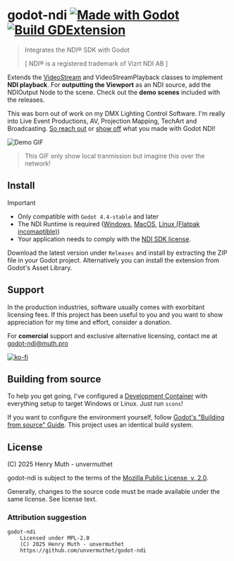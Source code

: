 # godot-ndi [![Made with Godot](https://img.shields.io/badge/Made%20with-Godot-478CBF?style=flat&logo=godot%20engine&logoColor=white)](https://godotengine.org) [![Build GDExtension](https://github.com/unvermuthet/godot-ndi/actions/workflows/builds.yml/badge.svg)](https://github.com/unvermuthet/godot-ndi/actions/workflows/builds.yml)

> Integrates the NDI® SDK with Godot
> 
> [ NDI® is a registered trademark of Vizrt NDI AB ]

Extends the [VideoStream](https://docs.godotengine.org/en/stable/classes/class_videostream.html) and VideoStreamPlayback classes to implement **NDI playback**.
For **outputting the Viewport** as an NDI source, add the NDIOutput Node to the scene.
Check out the **demo scenes** included with the releases.

This was born out of work on my DMX Lighting Control Software. I'm really into Live Event Productions, AV, Projection Mapping, TechArt and Broadcasting. [So reach out](https://discord.com/users/203583245223198722) or [show off](https://github.com/unvermuthet/godot-ndi/discussions/categories/show-and-tell) what you made with Godot NDI!

<!-- [![Static Badge](https://img.shields.io/badge/unvermuthet-gray?style=flat&logo=discord&logoColor=white&labelColor=%235865F2)](https://discord.com/users/203583245223198722) -->

![Demo GIF](https://github.com/user-attachments/assets/159eb455-b0de-41bb-972f-be0817771455)

> This GIF only show local tranmission but imagine this over the network!

## Install

> [!IMPORTANT]
> - Only compatible with `Godot 4.4-stable` and later
> - The NDI Runtime is required ([Windows](http://ndi.link/NDIRedistV6), [MacOS](http://ndi.link/NDIRedistV6Apple), [Linux (Flatpak incomaptible)](https://github.com/DistroAV/DistroAV/wiki/1.-Installation#linux))
> - Your application needs to comply with the [NDI SDK license](http://ndi.link/ndisdk_license).

Download the latest version under `Releases` and install by extracting the ZIP file in your Godot project.
Alternatively you can install the extension from Godot's Asset Library.

## Support

In the production industries, software usually comes with exorbitant licensing fees. If this project has been useful to you and you want to show appreciation for my time and effort, consider a donation.

For **comercial** support and exclusive alternative licensing, contact me at [godot-ndi@muth.pro](mailto:godot-ndi@muth.pro)

[![ko-fi](https://ko-fi.com/img/githubbutton_sm.svg)](https://ko-fi.com/I2I51A7ZC3)

## Building from source

To help you get going, I've configured a [Development Container](https://containers.dev/) with everything setup to target Windows or Linux. Just run `scons`!

If you want to configure the environment yourself, follow [Godot's "Building from source" Guide](https://docs.godotengine.org/en/latest/contributing/development/compiling/). This project uses an identical build system.

## License

(C) 2025 Henry Muth - unvermuthet

godot-ndi is subject to the terms of the [Mozilla Public License, v. 2.0](LICENSE).

Generally, changes to the source code must be made available under the same license. See license text.

### Attribution suggestion
```
godot-ndi
    Licensed under MPL-2.0
    (C) 2025 Henry Muth - unvermuthet
    https://github.com/unvermuthet/godot-ndi
```
